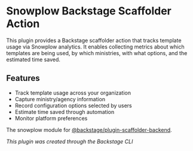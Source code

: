 # Snowplow Backstage Scaffolder Action

This plugin provides a Backstage scaffolder action that tracks template usage via Snowplow analytics. It enables collecting metrics about which templates are being used, by which ministries, with what options, and the estimated time saved.

## Features

- Track template usage across your organization
- Capture ministry/agency information
- Record configuration options selected by users
- Estimate time saved through automation
- Monitor platform preferences

The snowplow module for [@backstage/plugin-scaffolder-backend](https://www.npmjs.com/package/@backstage/plugin-scaffolder-backend).

_This plugin was created through the Backstage CLI_
